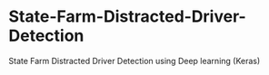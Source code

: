 # State-Farm-Distracted-Driver-Detection
State Farm Distracted Driver Detection using Deep learning (Keras)
